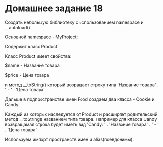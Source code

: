 # Домашнее задание 18
Создать небольшую библиотеку с использованием namespace и __autoload().

Основной namespace - MyProject;

Содержит класс Product.

Класс Product имеет свойства:

$name - Название товара

$price - Цена товара

и метод __toString() который возращает строку типа 'Название товара' . ' - ' . 'Цена товара'

Дальше в подпространстве имен Food создаем два класса - Cookie и Candy.

Каждый из которых наследуется от Product и расширяет родительский метод __toString() названием типа товара. Например для класса Candy возвращамая строка будет иметь вид 'Candy: ' . 'Название товара' . ' - ' . 'Цена товара'

Используем импорт пространств имен и alias(псевдонимы).

